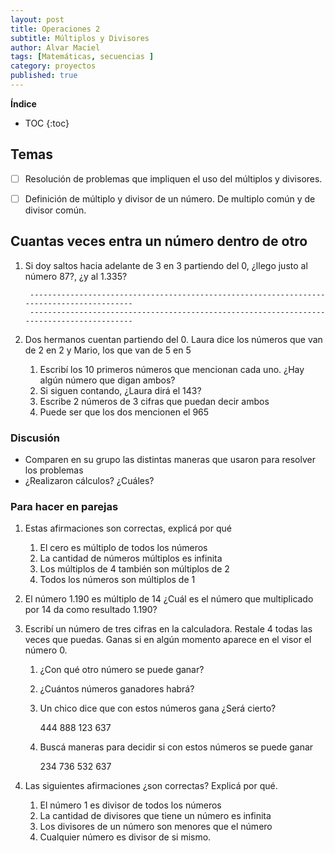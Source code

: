 ```yaml
---
layout: post
title: Operaciones 2
subtitle: Múltiplos y Divisores
author: Alvar Maciel
tags: [Matemáticas, secuencias ]
category: proyectos
published: true	
---
```


**Índice**
* TOC
{:toc}

## Temas

- [ ] Resolución de problemas que impliquen el uso del múltiplos y divisores.
- [ ] Definición de múltiplo y divisor de un número. De multiplo común y de divisor común.


## Cuantas veces entra un número dentro de otro

1. Si doy saltos hacia adelante de 3 en 3 partiendo del 0, ¿llego justo al número 87?, ¿y al 1.335?

		------------------------------------------------------------------------------------------
		------------------------------------------------------------------------------------------
2. Dos hermanos cuentan partiendo del 0. Laura dice los números que van de 2 en 2 y Mario, los que van de 5 en 5
   1. Escribí los 10 primeros números que mencionan cada uno. ¿Hay algún número que digan ambos?
   2. Si siguen contando, ¿Laura dirá el 143?
   3. Escribe 2 números de 3 cifras que puedan decir ambos
   4. Puede ser que los dos mencionen el 965
### Discusión

- Comparen en su grupo las distintas maneras que usaron para resolver los problemas
- ¿Realizaron cálculos? ¿Cuáles?

### Para hacer en parejas

1. Estas afirmaciones son correctas, explicá por qué
   1. El cero es múltiplo de todos los números
   2. La cantidad de números múltiplos es infinita
   3. Los múltiplos de 4 también son múltiplos de 2
   4. Todos los números son múltiplos de 1
2. El número 1.190 es múltiplo de 14 ¿Cuál es el número que multiplicado por 14 da como resultado 1.190?
3. Escribí un número de tres cifras en la calculadora. Restale 4 todas las veces que puedas. Ganas si en algún momento aparece en el visor el número 0.
   1. ¿Con qué otro número se puede ganar?
   2. ¿Cuántos números ganadores habrá?
   3. Un chico dice que con estos números gana ¿Será cierto?
	  
        444                888         123             637

   4. Buscá maneras para decidir si con estos números se puede ganar
	    
		234                736         532             637

4. Las siguientes afirmaciones ¿son correctas? Explicá por qué.
   1. El número 1 es divisor de todos los números
   2. La cantidad de divisores que tiene un número es infinita
   3. Los divisores de un número son menores que el número
   4. Cualquier número es divisor de si mismo. 

